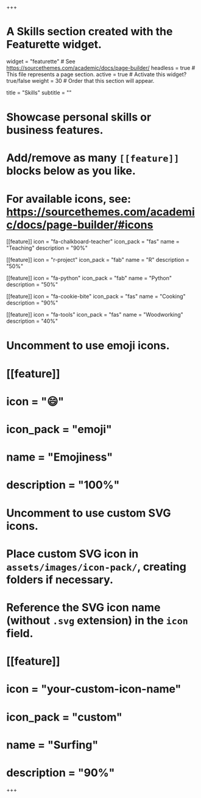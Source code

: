 +++
# A Skills section created with the Featurette widget.
widget = "featurette"  # See https://sourcethemes.com/academic/docs/page-builder/
headless = true  # This file represents a page section.
active = true  # Activate this widget? true/false
weight = 30  # Order that this section will appear.

title = "Skills"
subtitle = ""

# Showcase personal skills or business features.
# 
# Add/remove as many `[[feature]]` blocks below as you like.
# 
# For available icons, see: https://sourcethemes.com/academic/docs/page-builder/#icons

[[feature]]
  icon = "fa-chalkboard-teacher"
  icon_pack = "fas"
  name = "Teaching"
  description = "90%"
  
[[feature]]
  icon = "r-project"
  icon_pack = "fab"
  name = "R"
  description = "50%"
  
[[feature]]
  icon = "fa-python"
  icon_pack = "fab"
  name = "Python"
  description = "50%"  

[[feature]]
  icon = "fa-cookie-bite"
  icon_pack = "fas"
  name = "Cooking"
  description = "90%"  
  
[[feature]]
  icon = "fa-tools"
  icon_pack = "fas"
  name = "Woodworking"
  description = "40%"




# Uncomment to use emoji icons.
# [[feature]]
#  icon = ":smile:"
#  icon_pack = "emoji"
#  name = "Emojiness"
#  description = "100%"  

# Uncomment to use custom SVG icons.
# Place custom SVG icon in `assets/images/icon-pack/`, creating folders if necessary.
# Reference the SVG icon name (without `.svg` extension) in the `icon` field.
# [[feature]]
#  icon = "your-custom-icon-name"
#  icon_pack = "custom"
#  name = "Surfing"
#  description = "90%"

+++
